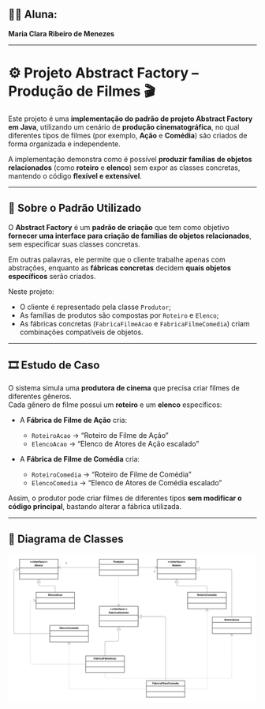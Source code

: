 ## 👩‍💻 Aluna:

**Maria Clara Ribeiro de Menezes**

---

# ⚙️ Projeto Abstract Factory – Produção de Filmes 🎬

Este projeto é uma **implementação do padrão de projeto Abstract Factory em Java**, utilizando um cenário de **produção cinematográfica**, no qual diferentes tipos de filmes (por exemplo, **Ação** e **Comédia**) são criados de forma organizada e independente.

A implementação demonstra como é possível **produzir famílias de objetos relacionados** (como **roteiro** e **elenco**) sem expor as classes concretas, mantendo o código **flexível e extensível**.

---

## 📖 Sobre o Padrão Utilizado

O **Abstract Factory** é um **padrão de criação** que tem como objetivo **fornecer uma interface para criação de famílias de objetos relacionados**, sem especificar suas classes concretas.

Em outras palavras, ele permite que o cliente trabalhe apenas com abstrações, enquanto as **fábricas concretas** decidem **quais objetos específicos** serão criados.

Neste projeto:
- O cliente é representado pela classe `Produtor`;
- As famílias de produtos são compostas por `Roteiro` e `Elenco`;
- As fábricas concretas (`FabricaFilmeAcao` e `FabricaFilmeComedia`) criam combinações compatíveis de objetos.

---

## 🎞️ Estudo de Caso

O sistema simula uma **produtora de cinema** que precisa criar filmes de diferentes gêneros.  
Cada gênero de filme possui um **roteiro** e um **elenco** específicos:

- A **Fábrica de Filme de Ação** cria:
    - `RoteiroAcao` → “Roteiro de Filme de Ação”
    - `ElencoAcao` → “Elenco de Atores de Ação escalado”

- A **Fábrica de Filme de Comédia** cria:
    - `RoteiroComedia` → “Roteiro de Filme de Comédia”
    - `ElencoComedia` → “Elenco de Atores de Comédia escalado”

Assim, o produtor pode criar filmes de diferentes tipos **sem modificar o código principal**, bastando alterar a fábrica utilizada.

---

## 📌 Diagrama de Classes

![Diagrama UML](DiagramaDeClasses.png)


